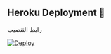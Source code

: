 
## Heroku Deployment 💜
رابط التنصيب

[![Deploy](https://www.herokucdn.com/deploy/button.svg)](https://heroku.com/deploy?template=https://github.com/Sofy2002/eros)
